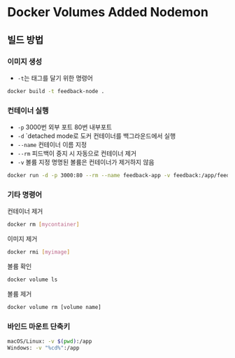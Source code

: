 # Docker Volumes Added Nodemon

## 빌드 방법

### 이미지 생성

- `-t`는 태그를 달기 위한 명령어

``` bash
docker build -t feedback-node .
```

### 컨테이너 실행

- `-p` 3000번 외부 포트 80번 내부포트
- `-d` `detached mode로 도커 컨테이너를 백그라운드에서 실행
- `--name` 컨테이너 이름 지정
- `--rm` 피드백이 중지 시 자동으로 컨테이너 제거
- `-v` 볼륨 지정 명명된 볼륨은 컨테이너가 제거하지 않음

``` bash
docker run -d -p 3000:80 --rm --name feedback-app -v feedback:/app/feedback -v $(pwd):/app -v /app/node_modules feedback-node
```

### 기타 명령어

컨테이너 제거

``` bash
docker rm [mycontainer]
```

이미지 제거

``` bash
docker rmi [myimage]
```

볼륨 확인

``` bash
docker volume ls 
```

볼륨 제거

``` bash
docker volume rm [volume name]
```

### 바인드 마운트 단축키

``` bash
macOS/Linux: -v $(pwd):/app
Windows: -v "%cd%":/app
```
